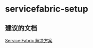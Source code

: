 
<properties
    pageTitle="servicefabric-setup"
    description="与 Service Fabric 相关的问题：设置"
    service="microsoft.operationalinsights"
    resource="operationalinsightsaccounts"
    authors="adoylemsft"
    displayorder=""
    selfHelpType="generic"
    supportTopicIds="32536672"
    resourceTags=""
    productPesIds="15725"
    cloudEnvironments="public, Blackforest, Fairfax"
/>


# <a name="servicefabric-setup"></a>servicefabric-setup


## <a name="recommended-documents"></a>**建议的文档**
[Service Fabric 解决方案](https://azure.microsoft.com/documentation/articles/log-analytics-service-fabric/)


<!--HONumber=Dec16_HO1-->


